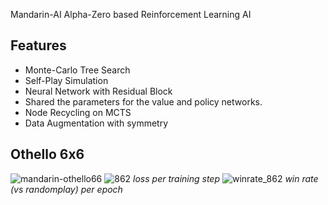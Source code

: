 Mandarin-AI
Alpha-Zero based Reinforcement Learning AI

## Features
  * Monte-Carlo Tree Search
  * Self-Play Simulation
  * Neural Network with Residual Block
  * Shared the parameters for the value and policy networks.
  * Node Recycling on MCTS
  * Data Augmentation with symmetry


## Othello 6x6

![mandarin-othello66](https://github.com/Jooh34/Mandarin-AI/assets/15865928/e302f762-d7ae-4f9a-9694-93fa000869d8)
![862](https://github.com/Jooh34/Mandarin-AI/assets/15865928/3da1f52b-8c47-4b93-87c8-637132e35c07)
*loss per training step*
![winrate_862](https://github.com/Jooh34/Mandarin-AI/assets/15865928/67e13f6a-4be5-4e7a-a9cd-55109c07a75f)
*win rate (vs randomplay) per epoch*
